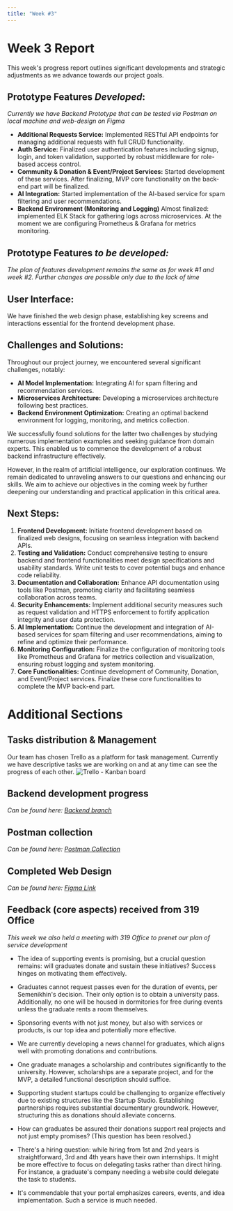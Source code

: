 ```yaml
---
title: "Week #3"
---
```


# Week 3 Report

This week's progress report outlines significant developments and strategic adjustments as we advance towards our project goals.

## Prototype Features *Developed*:
*Currently we have Backend Prototype that can be tested via Postman on local machine and web-design on Figma*
- **Additional Requests Service:** Implemented RESTful API endpoints for managing additional requests with full CRUD functionality.
- **Auth Service:** Finalized user authentication features including signup, login, and token validation, supported by robust middleware for role-based access control.
- **Community & Donation & Event/Project Services:** Started development of these services. After finalizing, MVP core functionality on the back-end part will be finalized.
- **AI Integration:** Started implementation of the AI-based service for spam filtering and user recommendations.
- **Backend Environment (Monitoring and Logging)** Almost finalized: implemented ELK Stack for gathering logs across microservices. At the moment we are configuring Prometheus & Grafana for metrics monitoring.

## Prototype Features *to be developed:*
*The plan of features development remains the same as for week #1 and week #2. Further changes are possible only due to the lack of time*

## User Interface:
We have finished the web design phase, establishing key screens and interactions essential for the frontend development phase.

## Challenges and Solutions:
Throughout our project journey, we encountered several significant challenges, notably:

- **AI Model Implementation:** Integrating AI for spam filtering and recommendation services.
- **Microservices Architecture:** Developing a microservices architecture following best practices.
- **Backend Environment Optimization:** Creating an optimal backend environment for logging, monitoring, and metrics collection.

We successfully found solutions for the latter two challenges by studying numerous implementation examples and seeking guidance from domain experts. This enabled us to commence the development of a robust backend infrastructure effectively.

However, in the realm of artificial intelligence, our exploration continues. We remain dedicated to unraveling answers to our questions and enhancing our skills. We aim to achieve our objectives in the coming week by further deepening our understanding and practical application in this critical area.

## Next Steps:
1. **Frontend Development:** Initiate frontend development based on finalized web designs, focusing on seamless integration with backend APIs.
2. **Testing and Validation:** Conduct comprehensive testing to ensure backend and frontend functionalities meet design specifications and usability standards. Write unit tests to cover potential bugs and enhance code reliability.
3. **Documentation and Collaboration:** Enhance API documentation using tools like Postman, promoting clarity and facilitating seamless collaboration across teams.
4. **Security Enhancements:** Implement additional security measures such as request validation and HTTPS enforcement to fortify application integrity and user data protection.
5. **AI Implementation:** Continue the development and integration of AI-based services for spam filtering and user recommendations, aiming to refine and optimize their performance.
6. **Monitoring Configuration:** Finalize the configuration of monitoring tools like Prometheus and Grafana for metrics collection and visualization, ensuring robust logging and system monitoring.
7. **Core Functionalities:** Continue development of Community, Donation, and Event/Project services. Finalize these core functionalities to complete the MVP back-end part.

# Additional Sections

## Tasks distribution & Management
Our team has chosen Trello as a platform for task management. Currently we have descriptive tasks we are working on and at any time can see the progress of each other.
![Trello - Kanban board](/2024/AlumniPortal-Innopolis/TrelloBoardw3.png)

## Backend development progress
*Can be found here: [Backend branch](https://github.com/IU-Capstone-Project-2024/AlumniPortal-Innopolis/tree/backend_services)*

## Postman collection
*Can be found here: [Postman Collection](https://www.postman.com/orange-satellite-863731/workspace/alumniportal/)*

## Completed Web Design
*Can be found here: [Figma Link](https://www.figma.com/design/SfF0bsqgwOKq8h1XcPZ87I/Untitled?node-id=0-1&t=1AkJuqLnqNlBNXH5-0)*

## Feedback (core aspects) received from 319 Office
*This week we also held a meeting with 319 Office to prenet our plan of service development*
- The idea of supporting events is promising, but a crucial question remains: will graduates donate and sustain these initiatives? Success hinges on motivating them effectively.

- Graduates cannot request passes even for the duration of events, per Semenikhin's decision. Their only option is to obtain a university pass. Additionally, no one will be housed in dormitories for free during events unless the graduate rents a room themselves.

- Sponsoring events with not just money, but also with services or products, is our top idea and potentially more effective.

- We are currently developing a news channel for graduates, which aligns well with promoting donations and contributions.

- One graduate manages a scholarship and contributes significantly to the university. However, scholarships are a separate project, and for the MVP, a detailed functional description should suffice.

- Supporting student startups could be challenging to organize effectively due to existing structures like the Startup Studio. Establishing partnerships requires substantial documentary groundwork. However, structuring this as donations should alleviate concerns.

- How can graduates be assured their donations support real projects and not just empty promises? (This question has been resolved.)

- There's a hiring question: while hiring from 1st and 2nd years is straightforward, 3rd and 4th years have their own internships. It might be more effective to focus on delegating tasks rather than direct hiring. For instance, a graduate's company needing a website could delegate the task to students.

- It's commendable that your portal emphasizes careers, events, and idea implementation. Such a service is much needed.
